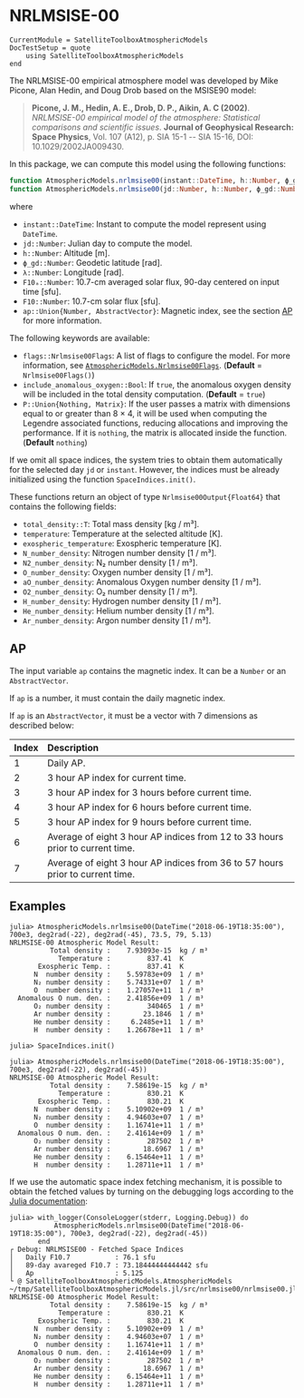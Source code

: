 NRLMSISE-00
===========

```@meta
CurrentModule = SatelliteToolboxAtmosphericModels
DocTestSetup = quote
    using SatelliteToolboxAtmosphericModels
end
```

The NRLMSISE-00 empirical atmosphere model was developed by Mike Picone, Alan Hedin, and
Doug Drob based on the MSISE90 model:

> **Picone, J. M., Hedin, A. E., Drob, D. P., Aikin, A. C (2002)**. *NRLMSISE-00 empirical
> model of the atmosphere: Statistical comparisons and scientific issues*. **Journal of
> Geophysical Research: Space Physics**, Vol. 107 (A12), p. SIA 15-1 -- SIA 15-16, DOI:
> 10.1029/2002JA009430.
 
In this package, we can compute this model using the following functions:

```julia
function AtmosphericModels.nrlmsise00(instant::DateTime, h::Number, ϕ_gd::Number, λ::Number[, F10ₐ::Number, F10::Number, ap::Union{Number, AbstractVector}]; kwargs...)
function AtmosphericModels.nrlmsise00(jd::Number, h::Number, ϕ_gd::Number, λ::Number[, F10ₐ::Number, F10::Number, ap::Union{Number, AbstractVector}]; kwargs...)
```

where

- `instant::DateTime`: Instant to compute the model represent using `DateTime`.
- `jd::Number`: Julian day to compute the model.
- `h::Number`: Altitude [m].
- `ϕ_gd::Number`: Geodetic latitude [rad].
- `λ::Number`: Longitude [rad].
- `F10ₐ::Number`: 10.7-cm averaged solar flux, 90-day centered on input time [sfu].
- `F10::Number`: 10.7-cm solar flux [sfu].
- `ap::Union{Number, AbstractVector}`: Magnetic index, see the section [AP](@ref) for more
  information.
  
The following keywords are available:

- `flags::Nrlmsise00Flags`: A list of flags to configure the model. For more information,
    see [`AtmosphericModels.Nrlmsise00Flags`](@ref). (**Default** = `Nrlmsise00Flags()`)
- `include_anomalous_oxygen::Bool`: If `true`, the anomalous oxygen density will be included
    in the total density computation. (**Default** = `true`)
- `P::Union{Nothing, Matrix}`: If the user passes a matrix with dimensions equal to or
    greater than 8 × 4, it will be used when computing the Legendre associated functions,
    reducing allocations and improving the performance. If it is `nothing`, the matrix is
    allocated inside the function. (**Default** `nothing`)

If we omit all space indices, the system tries to obtain them automatically for the selected
day `jd` or `instant`. However, the indices must be already initialized using the function
`SpaceIndices.init()`.

These functions return an object of type `Nrlmsise00Output{Float64}` that contains the
following fields:

- `total_density::T`: Total mass density [kg / m³].
- `temperature`: Temperature at the selected altitude [K].
- `exospheric_temperature`: Exospheric temperature [K].
- `N_number_density`: Nitrogen number density [1 / m³].
- `N2_number_density`: N₂ number density [1 / m³].
- `O_number_density`: Oxygen number density [1 / m³].
- `aO_number_density`: Anomalous Oxygen number density [1 / m³].
- `O2_number_density`: O₂ number density [1 / m³].
- `H_number_density`: Hydrogen number density [1 / m³].
- `He_number_density`: Helium number density [1 / m³].
- `Ar_number_density`: Argon number density [1 / m³].

## AP

The input variable `ap` contains the magnetic index. It can be a `Number` or an
`AbstractVector`.

If `ap` is a number, it must contain the daily magnetic index.

If `ap` is an `AbstractVector`, it must be a vector with 7 dimensions as described below:

| Index | Description                                                                   |
|-------|:------------------------------------------------------------------------------|
|     1 | Daily AP.                                                                     |
|     2 | 3 hour AP index for current time.                                             |
|     3 | 3 hour AP index for 3 hours before current time.                              |
|     4 | 3 hour AP index for 6 hours before current time.                              |
|     5 | 3 hour AP index for 9 hours before current time.                              |
|     6 | Average of eight 3 hour AP indices from 12 to 33 hours prior to current time. |
|     7 | Average of eight 3 hour AP indices from 36 to 57 hours prior to current time. |

## Examples

```jldoctest
julia> AtmosphericModels.nrlmsise00(DateTime("2018-06-19T18:35:00"), 700e3, deg2rad(-22), deg2rad(-45), 73.5, 79, 5.13)
NRLMSISE-00 Atmospheric Model Result:
          Total density :    7.93093e-15  kg / m³
            Temperature :         837.41  K
       Exospheric Temp. :         837.41  K
      N  number density :    5.59783e+09  1 / m³
      N₂ number density :    5.74331e+07  1 / m³
      O  number density :    1.27057e+11  1 / m³
  Anomalous O num. den. :    2.41856e+09  1 / m³
      O₂ number density :         340465  1 / m³
      Ar number density :        23.1846  1 / m³
      He number density :     6.2485e+11  1 / m³
      H  number density :    1.26678e+11  1 / m³
```

```julia-repl
julia> SpaceIndices.init()

julia> AtmosphericModels.nrlmsise00(DateTime("2018-06-19T18:35:00"), 700e3, deg2rad(-22), deg2rad(-45))
NRLMSISE-00 Atmospheric Model Result:
          Total density :    7.58619e-15  kg / m³
            Temperature :         830.21  K
       Exospheric Temp. :         830.21  K
      N  number density :    5.10902e+09  1 / m³
      N₂ number density :    4.94603e+07  1 / m³
      O  number density :    1.16741e+11  1 / m³
  Anomalous O num. den. :    2.41614e+09  1 / m³
      O₂ number density :         287502  1 / m³
      Ar number density :        18.6967  1 / m³
      He number density :    6.15464e+11  1 / m³
      H  number density :    1.28711e+11  1 / m³
```

If we use the automatic space index fetching mechanism, it is possible to obtain the fetched
values by turning on the debugging logs according to the [Julia
documentation](https://docs.julialang.org/en/v1/stdlib/Logging/):

```julia-repl
julia> with_logger(ConsoleLogger(stderr, Logging.Debug)) do
           AtmosphericModels.nrlmsise00(DateTime("2018-06-19T18:35:00"), 700e3, deg2rad(-22), deg2rad(-45))
       end
┌ Debug: NRLMSISE00 - Fetched Space Indices
│   Daily F10.7           : 76.1 sfu
│   89-day avareged F10.7 : 73.18444444444442 sfu
│   Ap                    : 5.125
└ @ SatelliteToolboxAtmosphericModels.AtmosphericModels ~/tmp/SatelliteToolboxAtmosphericModels.jl/src/nrlmsise00/nrlmsise00.jl:180
NRLMSISE-00 Atmospheric Model Result:
          Total density :    7.58619e-15  kg / m³
            Temperature :         830.21  K
       Exospheric Temp. :         830.21  K
      N  number density :    5.10902e+09  1 / m³
      N₂ number density :    4.94603e+07  1 / m³
      O  number density :    1.16741e+11  1 / m³
  Anomalous O num. den. :    2.41614e+09  1 / m³
      O₂ number density :         287502  1 / m³
      Ar number density :        18.6967  1 / m³
      He number density :    6.15464e+11  1 / m³
      H  number density :    1.28711e+11  1 / m³
```
